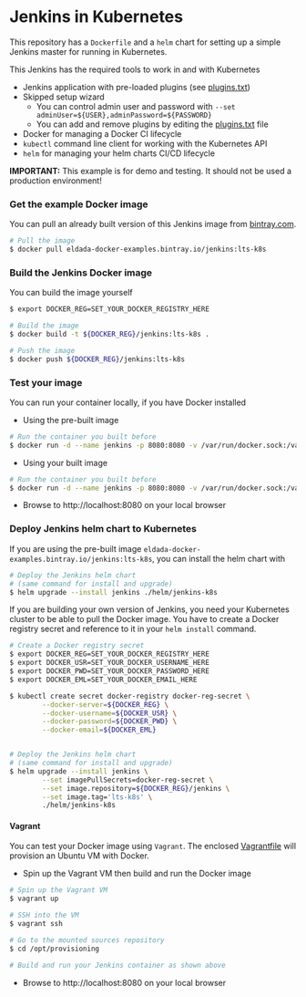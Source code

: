 # Jenkins in Kubernetes
This repository has a `Dockerfile` and a `helm` chart for setting up a simple Jenkins master for running in Kubernetes.

This Jenkins has the required tools to work in and with Kubernetes
- Jenkins application with pre-loaded plugins (see [plugins.txt](plugins.txt))
- Skipped setup wizard
  - You can control admin user and password with `--set adminUser=${USER},adminPassword=${PASSWORD}`
  - You can add and remove plugins by editing the [plugins.txt](plugins.txt) file
- Docker for managing a Docker CI lifecycle
- `kubectl` command line client for working with the Kubernetes API
- `helm` for managing your helm charts CI/CD lifecycle

**IMPORTANT:** This example is for demo and testing. It should not be used a production environment!

### Get the example Docker image
You can pull an already built version of this Jenkins image from [bintray.com](https://bintray.com).
```bash
# Pull the image
$ docker pull eldada-docker-examples.bintray.io/jenkins:lts-k8s
```

### Build the Jenkins Docker image
You can build the image yourself
```bash
$ export DOCKER_REG=SET_YOUR_DOCKER_REGISTRY_HERE

# Build the image
$ docker build -t ${DOCKER_REG}/jenkins:lts-k8s .

# Push the image
$ docker push ${DOCKER_REG}/jenkins:lts-k8s
```

### Test your image
You can run your container locally, if you have Docker installed
- Using the pre-built image
```bash
# Run the container you built before
$ docker run -d --name jenkins -p 8080:8080 -v /var/run/docker.sock:/var/run/docker.sock eldada-docker-examples.bintray.io/jenkins:lts-k8s

```

- Using your built image
```bash
# Run the container you built before
$ docker run -d --name jenkins -p 8080:8080 -v /var/run/docker.sock:/var/run/docker.sock ${DOCKER_REG}/jenkins:lts-k8s

```
- Browse to http://localhost:8080 on your local browser

### Deploy Jenkins helm chart to Kubernetes
If you are using the pre-built image `eldada-docker-examples.bintray.io/jenkins:lts-k8s`, you can install the helm chart with
```bash
# Deploy the Jenkins helm chart
# (same command for install and upgrade)
$ helm upgrade --install jenkins ./helm/jenkins-k8s
```


If you are building your own version of Jenkins, you need your Kubernetes cluster to be able to pull the Docker image.
You have to create a Docker registry secret and reference to it in your `helm install` command.
```bash
# Create a Docker registry secret
$ export DOCKER_REG=SET_YOUR_DOCKER_REGISTRY_HERE
$ export DOCKER_USR=SET_YOUR_DOCKER_USERNAME_HERE
$ export DOCKER_PWD=SET_YOUR_DOCKER_PASSWORD_HERE
$ export DOCKER_EML=SET_YOUR_DOCKER_EMAIL_HERE

$ kubectl create secret docker-registry docker-reg-secret \
        --docker-server=${DOCKER_REG} \
        --docker-username=${DOCKER_USR} \
        --docker-password=${DOCKER_PWD} \
        --docker-email=${DOCKER_EML}


# Deploy the Jenkins helm chart
# (same command for install and upgrade)
$ helm upgrade --install jenkins \
        --set imagePullSecrets=docker-reg-secret \
        --set image.repository=${DOCKER_REG}/jenkins \
        --set image.tag='lts-k8s' \
        ./helm/jenkins-k8s
```

#### Vagrant
You can test your Docker image using `Vagrant`. The enclosed [Vagrantfile](Vagrantfile) will provision an Ubuntu VM with Docker.

- Spin up the Vagrant VM then build and run the Docker image
```bash
# Spin up the Vagrant VM
$ vagrant up

# SSH into the VM
$ vagrant ssh

# Go to the mounted sources repository
$ cd /opt/provisioning

# Build and run your Jenkins container as shown above
```
- Browse to http://localhost:8080 on your local browser
